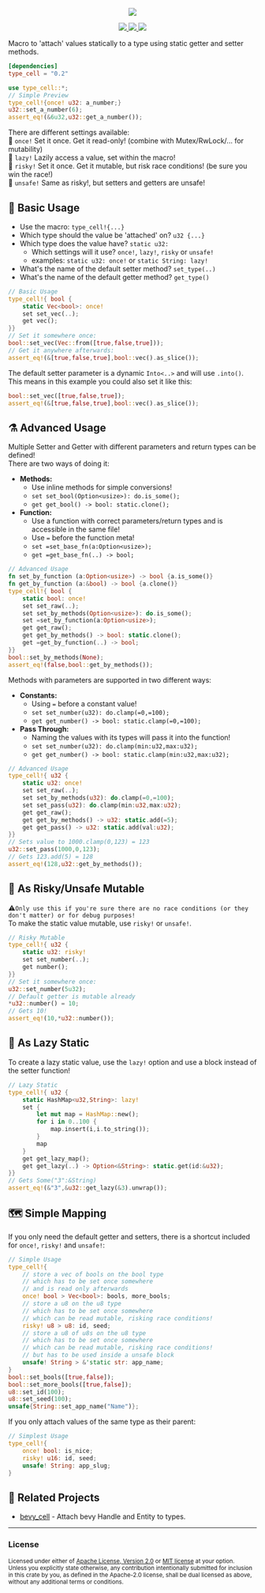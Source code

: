 <p align="center">
    <img src="https://user-images.githubusercontent.com/78398528/282165324-e99cae4c-ce93-402c-949f-3f48708a716b.gif">
</p>
<p align="center">
    <a href="https://github.com/dekirisu/type_cell" style="position:relative">
        <img src="https://img.shields.io/badge/github-dekirisu/type_cell-ee6677">
    </a>
    <a href="https://crates.io/crates/type_cell" style="position:relative">
        <img src="https://img.shields.io/crates/v/type_cell">
    </a>
    <a href="https://docs.rs/type_cell" style="position:relative">
        <img src="https://img.shields.io/docsrs/type_cell">
    </a>
</p>

Macro to 'attach' values statically to a type using static getter and setter methods.
```toml
[dependencies]
type_cell = "0.2"
```
```rust
use type_cell::*;
// Simple Preview 
type_cell!{once! u32: a_number;} 
u32::set_a_number(6);
assert_eq!(&6u32,u32::get_a_number());
```
There are different settings available: <br>
🌟 `once!` Set it once. Get it read-only! (combine with Mutex/RwLock/... for mutability)<br>
🦥 `lazy!` Lazily access a value, set within the macro!<br>
🏁 `risky!` Set it once. Get it mutable, but risk race conditions! (be sure you win the race!)<br>
👹 `unsafe!` Same as risky!, but setters and getters are unsafe! 

## 🧱 Basic Usage
- Use the macro: `type_cell!{...}`
- Which type should the value be 'attached' on? `u32 {...}`
- Which type does the value have? `static u32:`
    - Which settings will it use? `once!`, `lazy!`, `risky` or `unsafe!`
    - examples: `static u32: once!` or `static String: lazy!`
- What's the name of the default setter method? `set_type(..)`
- What's the name of the default getter method? `get_type()`

```rust
// Basic Usage 
type_cell!{ bool {
    static Vec<bool>: once!
    set set_vec(..);
    get vec();
}}
// Set it somewhere once:
bool::set_vec(Vec::from([true,false,true]));
// Get it anywhere afterwards:
assert_eq!(&[true,false,true],bool::vec().as_slice());
```
The default setter parameter is a dynamic `Into<..>` and will use `.into()`.<br>
This means in this example you could also set it like this:
```rust
bool::set_vec([true,false,true]);
assert_eq!(&[true,false,true],bool::vec().as_slice());
```
## ⚗ Advanced Usage
Multiple Setter and Getter with different parameters and return types can be defined! <br>
There are two ways of doing it:
- **Methods:** 
    - Use inline methods for simple conversions!
    - `set set_bool(Option<usize>): do.is_some();`
    - `get get_bool() -> bool: static.clone();`
- **Function:** 
    - Use a function with correct parameters/return types and is accessible in the same file!
    - Use `=` before the function meta!
    - `set =set_base_fn(a:Option<usize>);` 
    - `get =get_base_fn(..) -> bool;`
```rust
// Advanced Usage 
fn set_by_function (a:Option<usize>) -> bool {a.is_some()}
fn get_by_function (a:&bool) -> bool {a.clone()}
type_cell!{ bool {
    static bool: once!
    set set_raw(..);
    set set_by_methods(Option<usize>): do.is_some();
    set =set_by_function(a:Option<usize>);
    get get_raw();
    get get_by_methods() -> bool: static.clone();
    get =get_by_function(..) -> bool;
}}
bool::set_by_methods(None);
assert_eq!(false,bool::get_by_methods());
```
Methods with parameters are supported in two different ways:
- **Constants:**
    - Using `=` before a constant value!
    - `set set_number(u32): do.clamp(=0,=100);`
    - `get get_number() -> bool: static.clamp(=0,=100);`
- **Pass Through:**
    - Naming the values with its types will pass it into the function!
    - `set set_number(u32): do.clamp(min:u32,max:u32);`
    - `get get_number() -> bool: static.clamp(min:u32,max:u32);`
```rust
// Advanced Usage 
type_cell!{ u32 {
    static u32: once!
    set set_raw(..);
    set set_by_methods(u32): do.clamp(=0,=100);
    set set_pass(u32): do.clamp(min:u32,max:u32);
    get get_raw();
    get get_by_methods() -> u32: static.add(=5);
    get get_pass() -> u32: static.add(val:u32);
}}
// Sets value to 1000.clamp(0,123) = 123
u32::set_pass(1000,0,123); 
// Gets 123.add(5) = 128
assert_eq!(128,u32::get_by_methods());
```
## 👹 As Risky/Unsafe Mutable
⚠`Only use this if you're sure there are no race conditions (or they don't matter) or for debug purposes!`<br>
To make the static value mutable, use `risky!` or `unsafe!`.
```rust
// Risky Mutable
type_cell!{ u32 {
    static u32: risky!
    set set_number(..);
    get number();
}}
// Set it somewhere once:
u32::set_number(5u32);
// Default getter is mutable already
*u32::number() = 10;
// Gets 10!
assert_eq!(10,*u32::number());
```

## 🦥 As Lazy Static
To create a lazy static value, use the `lazy!` option and use a block instead of the setter function!
```rust
// Lazy Static
type_cell!{ u32 {
    static HashMap<u32,String>: lazy!
    set {
        let mut map = HashMap::new();
        for i in 0..100 {
            map.insert(i,i.to_string());
        }
        map
    }
    get get_lazy_map();
    get get_lazy(..) -> Option<&String>: static.get(id:&u32);
}}
// Gets Some("3":&String)
assert_eq!(&"3",&u32::get_lazy(&3).unwrap());
```
## 🗺 Simple Mapping
If you only need the default getter and setters, there is a shortcut included for `once!`, `risky!` and `unsafe!`:
```rust
// Simple Usage
type_cell!{
    // store a vec of bools on the bool type
    // which has to be set once somewhere 
    // and is read only afterwards
    once! bool > Vec<bool>: bools, more_bools;
    // store a u8 on the u8 type
    // which has to be set once somewhere 
    // which can be read mutable, risking race conditions!
    risky! u8 > u8: id, seed;
    // store a u8 of u8s on the u8 type
    // which has to be set once somewhere 
    // which can be read mutable, risking race conditions!
    // but has to be used inside a unsafe block
    unsafe! String > &'static str: app_name;
}
bool::set_bools([true,false]);
bool::set_more_bools([true,false]);
u8::set_id(100);
u8::set_seed(100);
unsafe{String::set_app_name("Name")};
```
If you only attach values of the same type as their parent:
```rust
// Simplest Usage
type_cell!{
    once! bool: is_nice;
    risky! u16: id, seed;
    unsafe! String: app_slug;
}
```
## 🔗 Related Projects
- <a href="https://crates.io/crates/bevy_cell">bevy_cell</a> - Attach bevy Handle and Entity to types.
---
### License
<sup>
Licensed under either of <a href="LICENSE-APACHE">Apache License, Version
2.0</a> or <a href="LICENSE-MIT">MIT license</a> at your option.
</sup>
<br>
<sub>
Unless you explicitly state otherwise, any contribution intentionally submitted
for inclusion in this crate by you, as defined in the Apache-2.0 license, shall
be dual licensed as above, without any additional terms or conditions.
</sub>